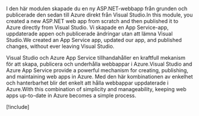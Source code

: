 <span data-ttu-id="eed6d-101">I den här modulen skapade du en ny ASP.NET-webbapp från grunden och publicerade den sedan till Azure direkt från Visual Studio.</span><span class="sxs-lookup"><span data-stu-id="eed6d-101">In this module, you created a new ASP.NET web app from scratch and then published it to Azure directly from Visual Studio.</span></span> <span data-ttu-id="eed6d-102">Vi skapade en App Service-app, uppdaterade appen och publicerade ändringar utan att lämna Visual Studio.</span><span class="sxs-lookup"><span data-stu-id="eed6d-102">We created an App Service app, updated our app, and published changes, without ever leaving Visual Studio.</span></span>

<span data-ttu-id="eed6d-103">Visual Studio och Azure App Service tillhandahåller en kraftfull mekanism för att skapa, publicera och underhålla webbappar i Azure.</span><span class="sxs-lookup"><span data-stu-id="eed6d-103">Visual Studio and Azure App Service provide a powerful mechanism for creating, publishing, and maintaining web apps in Azure.</span></span> <span data-ttu-id="eed6d-104">Med den här kombinationen av enkelhet och hanterbarhet blir det enkelt att hålla webbappar uppdaterade i Azure.</span><span class="sxs-lookup"><span data-stu-id="eed6d-104">With this combination of simplicity and manageability, keeping web apps up-to-date in Azure becomes a simple process.</span></span>

[!include[](../../../includes/azure-sandbox-cleanup.md)]